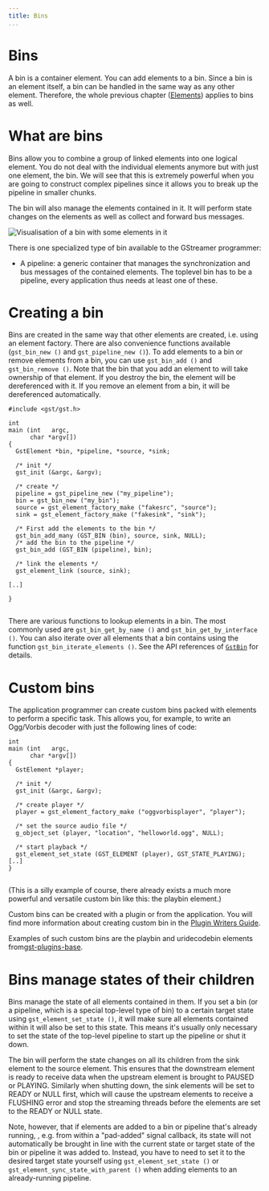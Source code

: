 ```yaml
---
title: Bins
...
```


# Bins

A bin is a container element. You can add elements to a bin. Since a bin
is an element itself, a bin can be handled in the same way as any other
element. Therefore, the whole previous chapter
([Elements](manual-elements.md)) applies to bins as well.

# What are bins

Bins allow you to combine a group of linked elements into one logical
element. You do not deal with the individual elements anymore but with
just one element, the bin. We will see that this is extremely powerful
when you are going to construct complex pipelines since it allows you to
break up the pipeline in smaller chunks.

The bin will also manage the elements contained in it. It will perform
state changes on the elements as well as collect and forward bus
messages.

![Visualisation of a bin with some elements in
it](images/bin-element.png "fig:")

There is one specialized type of bin available to the GStreamer
programmer:

  - A pipeline: a generic container that manages the synchronization and
    bus messages of the contained elements. The toplevel bin has to be a
    pipeline, every application thus needs at least one of these.

# Creating a bin

Bins are created in the same way that other elements are created, i.e.
using an element factory. There are also convenience functions available
(`gst_bin_new ()` and `gst_pipeline_new ()`). To add elements to a bin
or remove elements from a bin, you can use `gst_bin_add ()` and
`gst_bin_remove ()`. Note that the bin that you add an element to will
take ownership of that element. If you destroy the bin, the element will
be dereferenced with it. If you remove an element from a bin, it will be
dereferenced automatically.

``` 
#include <gst/gst.h>

int
main (int   argc,
      char *argv[])
{
  GstElement *bin, *pipeline, *source, *sink;

  /* init */
  gst_init (&argc, &argv);

  /* create */
  pipeline = gst_pipeline_new ("my_pipeline");
  bin = gst_bin_new ("my_bin");
  source = gst_element_factory_make ("fakesrc", "source");
  sink = gst_element_factory_make ("fakesink", "sink");

  /* First add the elements to the bin */
  gst_bin_add_many (GST_BIN (bin), source, sink, NULL);
  /* add the bin to the pipeline */
  gst_bin_add (GST_BIN (pipeline), bin);

  /* link the elements */
  gst_element_link (source, sink);

[..]

}
    
```

There are various functions to lookup elements in a bin. The most
commonly used are `gst_bin_get_by_name ()` and `gst_bin_get_by_interface
()`. You can also iterate over all elements that a bin contains using
the function `gst_bin_iterate_elements ()`. See the API references of
[`GstBin`](http://gstreamer.freedesktop.org/data/doc/gstreamer/stable/gstreamer/html/GstBin.html)
for details.

# Custom bins

The application programmer can create custom bins packed with elements
to perform a specific task. This allows you, for example, to write an
Ogg/Vorbis decoder with just the following lines of code:

``` 
int
main (int   argc,
      char *argv[])
{
  GstElement *player;

  /* init */
  gst_init (&argc, &argv);

  /* create player */
  player = gst_element_factory_make ("oggvorbisplayer", "player");

  /* set the source audio file */
  g_object_set (player, "location", "helloworld.ogg", NULL);

  /* start playback */
  gst_element_set_state (GST_ELEMENT (player), GST_STATE_PLAYING);
[..]
}
    
```

(This is a silly example of course, there already exists a much more
powerful and versatile custom bin like this: the playbin element.)

Custom bins can be created with a plugin or from the application. You
will find more information about creating custom bin in the [Plugin
Writers
Guide](http://gstreamer.freedesktop.org/data/doc/gstreamer/head/pwg/html/index.html).

Examples of such custom bins are the playbin and uridecodebin elements
from[gst-plugins-base](http://gstreamer.freedesktop.org/data/doc/gstreamer/head/gst-plugins-base-plugins/html/index.html).

# Bins manage states of their children

Bins manage the state of all elements contained in them. If you set a
bin (or a pipeline, which is a special top-level type of bin) to a
certain target state using `gst_element_set_state ()`, it will make sure
all elements contained within it will also be set to this state. This
means it's usually only necessary to set the state of the top-level
pipeline to start up the pipeline or shut it down.

The bin will perform the state changes on all its children from the sink
element to the source element. This ensures that the downstream element
is ready to receive data when the upstream element is brought to PAUSED
or PLAYING. Similarly when shutting down, the sink elements will be set
to READY or NULL first, which will cause the upstream elements to
receive a FLUSHING error and stop the streaming threads before the
elements are set to the READY or NULL state.

Note, however, that if elements are added to a bin or pipeline that's
already running, , e.g. from within a "pad-added" signal callback, its
state will not automatically be brought in line with the current state
or target state of the bin or pipeline it was added to. Instead, you
have to need to set it to the desired target state yourself using
`gst_element_set_state ()` or `gst_element_sync_state_with_parent ()`
when adding elements to an already-running pipeline.

